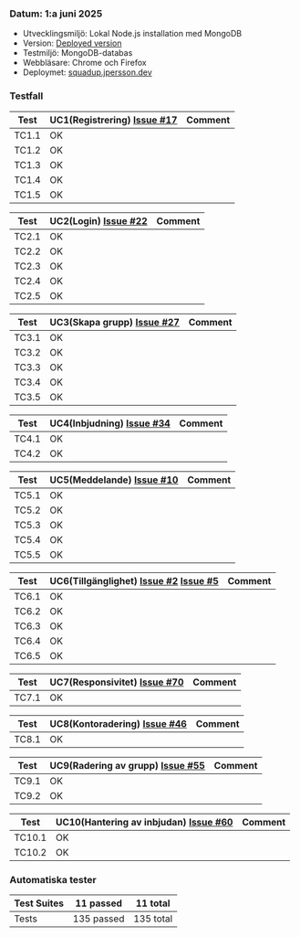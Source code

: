 





### Datum: 1:a juni 2025


* Utvecklingsmiljö: Lokal Node.js installation med MongoDB
* Version: [Deployed version](https://github.com/nahoj0125/squadup/commit/398c2e060f87810653bb1b6ee2ed16f84a19006d)
* Testmiljö: MongoDB-databas
* Webbläsare: Chrome och Firefox
* Deploymet: [squadup.jpersson.dev](https://squadup.jpersson.dev/)


### Testfall


| Test | UC1(Registrering) [Issue #17](https://github.com/nahoj0125/squadup/issues/17) | Comment |
|------|-------------------|------|
| TC1.1 | OK |  |
| TC1.2 | OK |  |
| TC1.3 | OK |  |
| TC1.4 | OK |  |
| TC1.5 | OK |  |




|  Test |UC2(Login) [Issue #22](https://github.com/nahoj0125/squadup/issues/22)| Comment |
|------|------|------|
| TC2.1 | OK |  |
| TC2.2 | OK |  |
| TC2.3 | OK |  |
| TC2.4 | OK |  |
| TC2.5 | OK |  |


| Test |UC3(Skapa grupp) [Issue #27](https://github.com/nahoj0125/squadup/issues/27) | Comment |
|------|------|------|
| TC3.1 | OK |  |
| TC3.2 | OK |  |
| TC3.3 | OK |  |
| TC3.4 | OK |  |
| TC3.5 | OK |  |


| Test |UC4(Inbjudning) [Issue #34](https://github.com/nahoj0125/squadup/issues/34)  | Comment |
|------|------|------|
| TC4.1 | OK |  |
| TC4.2 | OK |  |


| Test |UC5(Meddelande) [Issue #10](https://github.com/nahoj0125/squadup/issues/10) | Comment |
|------|------|------|
| TC5.1 | OK |  |
| TC5.2 | OK |  |
| TC5.3 | OK |  |
| TC5.4 | OK |  |
| TC5.5 | OK |  |


| Test |UC6(Tillgänglighet) [Issue #2](https://github.com/nahoj0125/squadup/issues/2) [Issue #5](https://github.com/nahoj0125/squadup/issues/5) | Comment |
|------|------|------|
| TC6.1 | OK |  |
| TC6.2 | OK |  |
| TC6.3 | OK |  |
| TC6.4 | OK |  |
| TC6.5 | OK |  |


| Test |UC7(Responsivitet) [Issue #70](https://github.com/nahoj0125/squadup/issues/70) | Comment |
|------|-------------------|------|
| TC7.1 | OK |  |




|  Test |UC8(Kontoradering) [Issue #46](https://github.com/nahoj0125/squadup/issues/46) | Comment |
|------|-------------------|------|
| TC8.1 | OK |  |




| Test |UC9(Radering av grupp) [Issue #55](https://github.com/nahoj0125/squadup/issues/55) | Comment |
|------|-------------------|------|
| TC9.1 | OK |  |
| TC9.2 | OK |  |


| Test |UC10(Hantering av inbjudan) [Issue #60](https://github.com/nahoj0125/squadup/issues/60) | Comment |
|------|-------------------|------|
| TC10.1 | OK |  |
| TC10.2 | OK |  |


### Automatiska tester


| Test Suites| 11 passed | 11 total |
|------|-------------------|------|
| Tests | 135 passed | 135 total |







